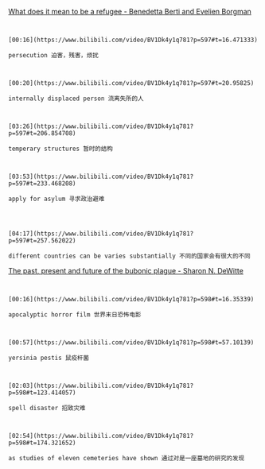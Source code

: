[What does it mean to be a refugee - Benedetta Berti and Evelien Borgman](https://www.bilibili.com/video/BV1Dk4y1q781?p=597)

```ad-note


[00:16](https://www.bilibili.com/video/BV1Dk4y1q781?p=597#t=16.471333)

persecution 迫害，残害，烦扰

```


```ad-note


[00:20](https://www.bilibili.com/video/BV1Dk4y1q781?p=597#t=20.95825)

internally displaced person 流离失所的人

```

```ad-note


[03:26](https://www.bilibili.com/video/BV1Dk4y1q781?p=597#t=206.854708)

temperary structures 暂时的结构

```

```ad-note


[03:53](https://www.bilibili.com/video/BV1Dk4y1q781?p=597#t=233.468208)

apply for asylum 寻求政治避难

```


```ad-note



[04:17](https://www.bilibili.com/video/BV1Dk4y1q781?p=597#t=257.562022)

different countries can be varies substantially 不同的国家会有很大的不同

```

[The past, present and future of the bubonic plague - Sharon N. DeWitte](https://www.bilibili.com/video/BV1Dk4y1q781?p=598)

```ad-note


[00:16](https://www.bilibili.com/video/BV1Dk4y1q781?p=598#t=16.35339)

apocalyptic horror film 世界末日恐怖电影

```

```ad-note


[00:57](https://www.bilibili.com/video/BV1Dk4y1q781?p=598#t=57.10139)

yersinia pestis 鼠疫杆菌

```

```ad-note


[02:03](https://www.bilibili.com/video/BV1Dk4y1q781?p=598#t=123.414057)

spell disaster 招致灾难

```


```ad-note


[02:54](https://www.bilibili.com/video/BV1Dk4y1q781?p=598#t=174.321652)

as studies of eleven cemeteries have shown 通过对是一座墓地的研究的发现

```